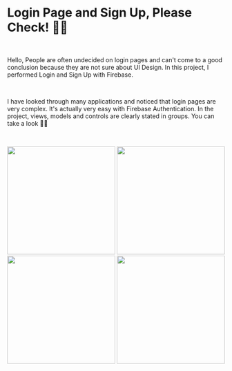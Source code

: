 # Login Page and Sign Up, Please Check! 👋🏻


<br>

Hello, People are often undecided on login pages and can't come to a good conclusion because they are not sure about UI Design. In this project, I performed Login and Sign Up with Firebase.

<br>

I have looked through many applications and noticed that login pages are very complex. It's actually very easy with Firebase Authentication. In the project, views, models and controls are clearly stated in groups. You can take a look 👋🏻


<br>


<p align="center">
    <img src="https://user-images.githubusercontent.com/88663603/160102612-bd29facd-f9ab-4019-81d0-88b202c21dd3.png" width="250"> 
    <img src="https://user-images.githubusercontent.com/88663603/160102610-42d10ca8-fc4b-4aad-961c-4f6134de3131.png" width="250"> 
    <img src="https://user-images.githubusercontent.com/88663603/160102603-8fb5c2ae-736f-42a8-a2b3-df39ca1b20f6.png" width="250"> 
    <img src="https://user-images.githubusercontent.com/88663603/160102539-2636af52-0cf2-44d7-a8d6-48ea0d6df51d.png" width="250"> 
</p>



